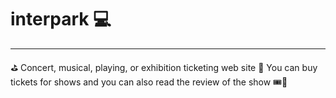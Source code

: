 # interpark 💻
----------------------
⛳️ Concert, musical, playing, or exhibition ticketing web site 🎫
You can buy tickets for shows and you can also read the review of the show 🎟🎪

